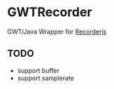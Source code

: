 GWTRecorder
===========

GWT/Java Wrapper for [Recorderjs](https://github.com/mattdiamond/Recorderjs)

TODO
----
- support buffer
- support samplerate